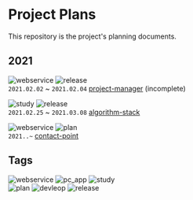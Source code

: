 # Project Plans

This repository is the project's planning documents.

## 2021

![webservice](https://img.shields.io/badge/service-web-yellow) ![release](https://img.shields.io/badge/-release-brightgreen)  
`2021.02.02` ~ `2021.02.04` [project-manager](./webservice/project-manager/) (incomplete)

![study](https://img.shields.io/badge/-study-grey) ![release](https://img.shields.io/badge/-release-brightgreen)  
`2021.02.25` ~ `2021.03.08` [algorithm-stack](./study/algorithm-stack/)

![webservice](https://img.shields.io/badge/service-web-yellow) ![plan](https://img.shields.io/badge/-plan-blue)  
`2021..~` [contact-point](./webservice/contact-point/)

## Tags

![webservice](https://img.shields.io/badge/service-web-yellow) ![pc_app](https://img.shields.io/badge/application-window-9cf) ![study](https://img.shields.io/badge/-study-grey)  
![plan](https://img.shields.io/badge/-plan-blue) ![devleop](https://img.shields.io/badge/-develop-green) ![release](https://img.shields.io/badge/-release-brightgreen)
